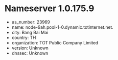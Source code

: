 # Nameserver 1.0.175.9

* as_number: 23969
* name: node-9ah.pool-1-0.dynamic.totinternet.net.
* city: Bang Bai Mai
* country: TH
* organization: TOT Public Company Limited
* version: Unknown
* dnssec: Unknown
